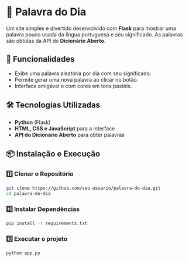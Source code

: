 # 📖 Palavra do Dia

Um site simples e divertido desenvolvido com **Flask** para mostrar uma palavra pouco usada da língua portuguesa e seu significado. As palavras são obtidas da API do **Dicionário Aberto**.

## 🚀 Funcionalidades

- Exibe uma palavra aleatória por dia com seu significado.
- Permite gerar uma nova palavra ao clicar no botão.
- Interface amigável e com cores em tons pastéis.

## 🛠 Tecnologias Utilizadas

- **Python** (Flask)
- **HTML, CSS e JavaScript** para a interface
- **API do Dicionário Aberto** para obter palavras

## 📦 Instalação e Execução

### 1️⃣ Clonar o Repositório
```sh
git clone https://github.com/seu-usuario/palavra-do-dia.git
cd palavra-do-dia
```
### 2️⃣ Instalar Dependências
```sh
pip install -r requirements.txt
```
### 3️⃣ Executar o projeto
```sh
python app.py
```
